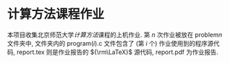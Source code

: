 # 计算方法课程作业
本项目收集北京师范大学*计算方法*课程的上机作业. 第 $n$ 次作业被放在 problem$n$ 文件夹中, 文件夹内的 program($i$).c 文件包含了 (第 $i$ 个) 作业使用到的程序源代码, report.tex 则是作业报告的 ${\rm\LaTeX}$ 源代码, report.pdf 为作业报告.